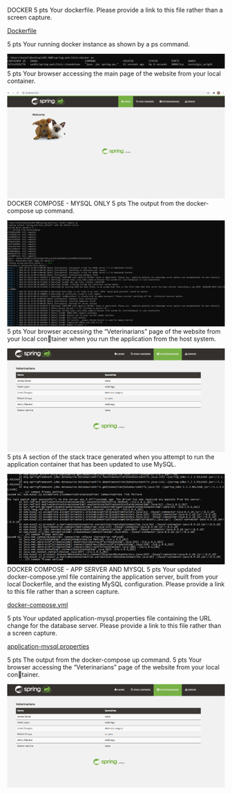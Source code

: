 


DOCKER
5 pts Your dockerfile. Please provide a link to this file rather than a screen capture.

[Dockerfile](Dockerfile)

5 pts Your running docker instance as shown by a ps command.

![D](figures/2.PNG)
5 pts Your browser accessing the main page of the website from your local container.

![D](figures/3.PNG)
DOCKER COMPOSE - MYSQL ONLY
5 pts The output from the docker-compose up command.

![D](figures/4.PNG)
5 pts Your browser accessing the “Veterinarians” page of the website from your local container when you run the application from the host system.


![D](figures/6.PNG)
5 pts A section of the stack trace generated when you attempt to run the application
container that has been updated to use MySQL.

![D](figures/5.PNG)
DOCKER COMPOSE - APP SERVER AND MYSQL
5 pts Your updated docker-compose.yml file containing the application server, built from
your local Dockerfile, and the existing MySQL configuration. Please provide a link
to this file rather than a screen capture.

[docker-compose.yml](docker-compose.yml)

5 pts Your updated application-mysql.properties file containing the URL change for
the database server. Please provide a link to this file rather than a screen capture.

[application-mysql.properties](src/main/resources/application-mysql.properties)

5 pts The output from the docker-compose up command.
5 pts Your browser accessing the “Veterinarians” page of the website from your local container.

![D](figures/6.PNG)
